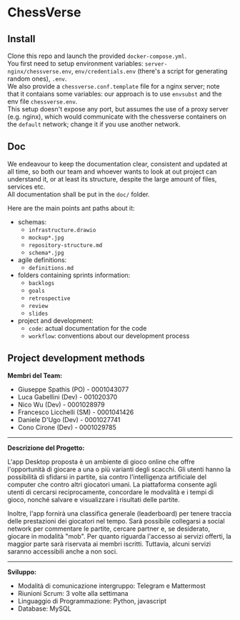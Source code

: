 # ChessVerse

## Install

Clone this repo and launch the provided `docker-compose.yml`.  
You first need to setup environment variables: `server-nginx/chessverse.env`, `env/credentials.env` (there's a script for generating random ones), `.env`.  
We also provide a `chessverse.conf.template` file for a nginx server; note that it contaians some variables: our approach is to use `envsubst` and the env file `chessverse.env`.  
This setup doesn't expose any port, but assumes the use of a proxy server (e.g. nginx), which would communicate with the chessverse containers on the `default` network; change it if you use another network.  

## Doc

We endeavour to keep the documentation clear, consistent and updated at all time, so both our team and whoever wants to look at out project can understand it, or at least its structure, despite the large amount of files, services etc.  
All documentation shall be put in the `doc/` folder.  

Here are the main points ant paths about it:
*	schemas:
	-	`infrastructure.drawio`
	-	`mockup*.jpg`
	-	`repository-structure.md`
	-	`schema*.jpg`
*	agile definitions:
	-	`definitions.md`
*	folders containing sprints information:
	-	`backlogs`
	-	`goals`
	-	`retrospective`
	-	`review`
	-	`slides`
*	project and development:
	-	`code`: actual documentation for the code
	-	`workflow`: conventions about our development process

## Project development methods

**Membri del Team:**
- Giuseppe Spathis (PO) - 0001043077
- Luca Gabellini (Dev) - 001020370
- Nico Wu (Dev) - 0001028979
- Francesco Licchelli (SM) - 0001041426
- Daniele D'Ugo (Dev) - 0001027741
- Cono Cirone (Dev) - 0001029785

---

**Descrizione del Progetto:**

L'app Desktop proposta è un ambiente di gioco online che offre l'opportunità di giocare a una o più varianti degli scacchi. Gli utenti hanno la possibilità di sfidarsi in partite, sia contro l'intelligenza artificiale del computer che contro altri giocatori umani. La piattaforma consente agli utenti di cercarsi reciprocamente, concordare le modvalità e i tempi di gioco, nonché salvare e visualizzare i risultati delle partite.

Inoltre, l'app fornirà una classifica generale (leaderboard) per tenere traccia delle prestazioni dei giocatori nel tempo. Sarà possibile collegarsi a social network per commentare le partite, cercare partner e, se desiderato, giocare in modalità "mob". Per quanto riguarda l'accesso ai servizi offerti, la maggior parte sarà riservata ai membri iscritti. Tuttavia, alcuni servizi saranno accessibili anche a non soci.

---

**Sviluppo:**
- Modalità di comunicazione intergruppo: Telegram e Mattermost
- Riunioni Scrum: 3 volte alla settimana
- Linguaggio di Programmazione: Python, javascript
- Database: MySQL
